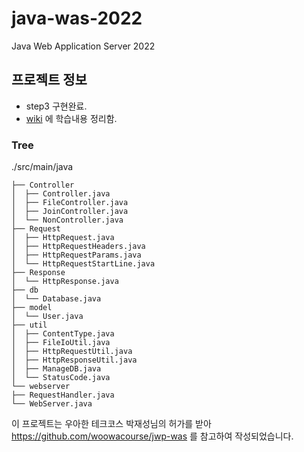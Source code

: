 # java-was-2022
Java Web Application Server 2022

## 프로젝트 정보
- step3 구현완료.
- [wiki](https://github.com/jieonkim23/be-java-web-server/wiki) 에 학습내용 정리함.
### Tree
./src/main/java
```
├── Controller
│  ├── Controller.java
│  ├── FileController.java
│  ├── JoinController.java
│  └── NonController.java
├── Request
│  ├── HttpRequest.java
│  ├── HttpRequestHeaders.java
│  ├── HttpRequestParams.java
│  └── HttpRequestStartLine.java
├── Response
│  └── HttpResponse.java
├── db
│  └── Database.java
├── model
│  └── User.java
├── util
│  ├── ContentType.java
│  ├── FileIoUtil.java
│  ├── HttpRequestUtil.java
│  ├── HttpResponseUtil.java
│  ├── ManageDB.java
│  └── StatusCode.java
└── webserver
├── RequestHandler.java
└── WebServer.java
```

이 프로젝트는 우아한 테크코스 박재성님의 허가를 받아 https://github.com/woowacourse/jwp-was 
를 참고하여 작성되었습니다.
